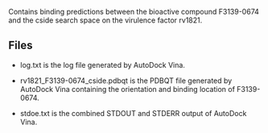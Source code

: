 Contains binding predictions between the bioactive compound F3139-0674 and the cside search space on the virulence factor rv1821.

## Files

- log.txt is the log file generated by AutoDock Vina.

- rv1821_F3139-0674_cside.pdbqt is the PDBQT file generated by AutoDock Vina containing the orientation and binding location of F3139-0674.

- stdoe.txt is the combined STDOUT and STDERR output of AutoDock Vina.

